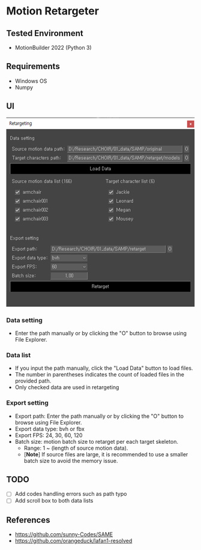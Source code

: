 # Motion Retargeter

## Tested Environment
* MotionBuilder 2022 (Python 3)

## Requirements
* Windows OS
* Numpy

## UI
![ui](assets/ui_sample.png)
### Data setting
* Enter the path manually or by clicking the "O" button to browse using File Explorer.

### Data list
* If you input the path manually, click the "Load Data" button to load files.
* The number in parentheses indicates the count of loaded files in the provided path.
* Only checked data are used in retargeting

### Export setting
* Export path: Enter the path manually or by clicking the "O" button to browse using File Explorer.
* Export data type: bvh or fbx
* Export FPS: 24, 30, 60, 120
* Batch size: motion batch size to retarget per each target skeleton.
  - Range: 1 ~ (length of source motion data).
  - [__Note__] If source files are large, it is recommended to use a smaller batch size to avoid the memory issue.

## TODO
- [ ] Add codes handling errors such as path typo
- [ ] Add scroll box to both data lists

## References
* https://github.com/sunny-Codes/SAME
* https://github.com/orangeduck/lafan1-resolved
